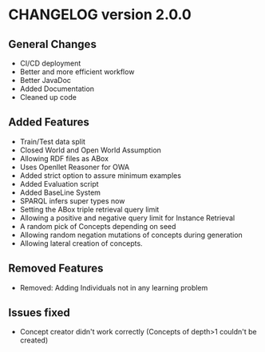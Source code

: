 # CHANGELOG version 2.0.0

## General Changes 

* CI/CD deployment
* Better and more efficient workflow
* Better JavaDoc
* Added Documentation
* Cleaned up code

## Added Features

* Train/Test data split
* Closed World and Open World Assumption
* Allowing RDF files as ABox
* Uses Openllet Reasoner for OWA
* Added strict option to assure minimum examples
* Added Evaluation script
* Added BaseLine System 
* SPARQL infers super types now
* Setting the ABox triple retrieval query limit
* Allowing a positive and negative query limit for Instance Retrieval
* A random pick of Concepts depending on seed
* Allowing random negation mutations of concepts during generation
* Allowing lateral creation of concepts.

## Removed Features

* Removed: Adding Individuals not in any learning problem

## Issues fixed

* Concept creator didn't work correctly (Concepts of depth>1 couldn't be created)
